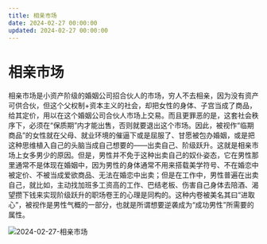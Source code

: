 ```yaml
---
title: 相亲市场
date: 2024-02-27 00:00:00
updated: 2024-02-27 00:00:00
---
```


# 相亲市场

相亲市场是小资产阶级的婚姻公司招合伙人的市场，穷人不去相亲，因为没有资产可供合伙，但这个父权制+资本主义的社会，却把女性的身体、子宫当成了商品，给其定价，用以在这个婚姻公司合伙人市场上交易。而且更罪恶的是，这套社会秩序下，必须在“保质期”内才能出售，否则就要退出这个市场。因此，被视作“临期商品”的女性就在父母、就业环境的催逼下或是屈服了、甘愿被包办婚姻，或是把这种思维植入自己的头脑当成自己想要的——出卖自己、阶级跃升。这就是相亲市场上女多男少的原因。但是，男性并不免于这种出卖自己的奴仆姿态，它在男性那里通常不是体现在婚姻中，因为男性的身体通常不用来搭载美学符号、不在婚恋中被定价、不被当成爱欲商品、无法在婚恋中出卖；但是在工作中，男性普遍在出卖自己，就比如，主动找加班多工资高的工作、巴结老板、伤害自己身体去陪酒、渴望攒下钱来实现阶级跃升的职场卷王的心理是同构的。这种内卷被美名其曰“进取心”，被视作是男性气概的一部分，也就是所谓想要逆袭成为“成功男性”所需要的属性。

![2024-02-27-相亲市场](assets/2024-02-27-相亲市场.jpeg)

